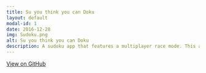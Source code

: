 ```yaml
---
title: Su you think you can Doku
layout: default
modal-id: 1
date: 2016-12-28
img: Sudoku.png
alt: Su you think you can Doku
description: A sudoku app that features a multiplayer race mode. This app is heavy on logic but also implements Google Play Games Services.
---
```

<div class="center-links">
    <a class="btn btn-md btn-outline github-project-link" href="https://github.com/ScottLindley/Su-you-think-you-can-Doku" target="_blank">
        <i class="fa fa-github:before"></i>
        <span class="small">View on GitHub</span>
    </a>
</div>
